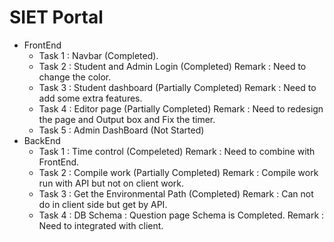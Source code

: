 # SIET Portal
* FrontEnd
    * Task 1 : Navbar (Completed).
    * Task 2 : Student and Admin Login (Completed) Remark : Need to change the color.
    * Task 3 : Student dashboard (Partially Completed) Remark : Need to add some extra features.
    * Task 4 : Editor page (Partially Completed) Remark : Need to redesign the page and Output box and Fix the timer.
    * Task 5 : Admin DashBoard (Not Started)
* BackEnd
    * Task 1 : Time control (Compeleted) Remark : Need to combine with FrontEnd.
    * Task 2 : Compile work (Partially Completed) Remark : Compile work run with API but not on client work.
    * Task 3 : Get the Environmental Path (Completed) Remark : Can not do in client side but get by API.
    * Task 4 : DB Schema : Question page Schema is Completed. Remark : Need to integrated with client.
